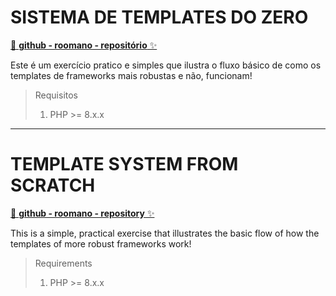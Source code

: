 # SISTEMA DE TEMPLATES DO ZERO
[🐙 **github - roomano - repositório** ✨](https://github.com/roomano/sistema_templates)

Este é um exercício pratico e simples que ilustra o fluxo básico de como os templates de frameworks mais robustas e não, funcionam!

> Requisitos
> 1. PHP >= 8.x.x

--- 

# TEMPLATE SYSTEM FROM SCRATCH
[🐙 **github - roomano - repository** ✨](https://github.com/roomano/sistema_templates)

This is a simple, practical exercise that illustrates the basic flow of how the templates of more robust frameworks work!

> Requirements
> 1. PHP >= 8.x.x

